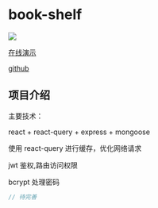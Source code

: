 # book-shelf

![](/img/project/book-shelf.gif)

[在线演示](https://cyh-bookshelf.herokuapp.com/)

[github](https://github.com/cyhfe/book-shelf)

## 项目介绍

主要技术：

react + react-query + express + mongoose

使用 react-query 进行缓存，优化网络请求

jwt 鉴权,路由访问权限

bcrypt 处理密码

```js
// 待完善
```
